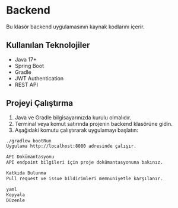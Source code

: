 # Backend

Bu klasör backend uygulamasının kaynak kodlarını içerir.

## Kullanılan Teknolojiler

- Java 17+
- Spring Boot
- Gradle
- JWT Authentication
- REST API

## Projeyi Çalıştırma

1. Java ve Gradle bilgisayarınızda kurulu olmalıdır.
2. Terminal veya komut satırında projenin backend klasörüne gidin.
3. Aşağıdaki komutu çalıştırarak uygulamayı başlatın:

```bash
./gradlew bootRun
Uygulama http://localhost:8080 adresinde çalışır.

API Dokümantasyonu
API endpoint bilgileri için proje dokümantasyonuna bakınız.

Katkıda Bulunma
Pull request ve issue bildirimleri memnuniyetle karşılanır.

yaml
Kopyala
Düzenle
